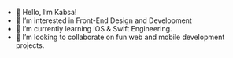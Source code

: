 - 👋 Hello, I’m Kabsa!
- 👀 I’m interested in Front-End Design and Development 
- 🌱 I’m currently learning iOS & Swift Engineering.  
- 💞️ I’m looking to collaborate on fun web and mobile development projects.   

 
 
<!---
KabsaA/KabsaA is a ✨ special ✨ repository because its `README.md` (this file) appears on your GitHub profile.
You can click the Preview link to take a look at your changes.     
--->  
 
